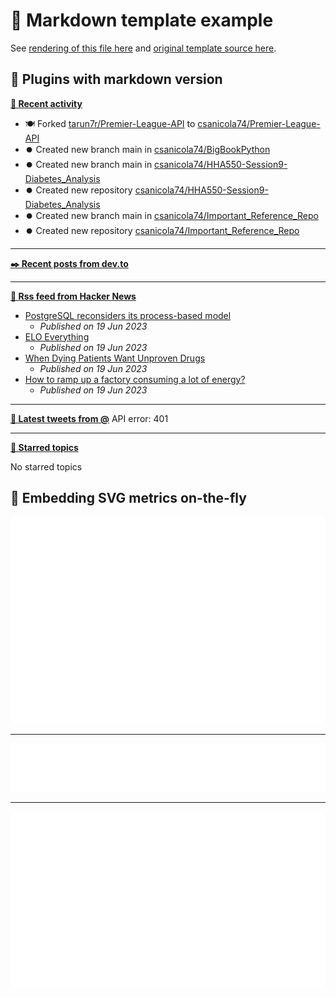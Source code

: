 # 📒 Markdown template example

See [rendering of this file here](https://github.com/lowlighter/metrics/blob/examples/metrics.markdown.full.md) and [original template source here](https://github.com/lowlighter/metrics/blob/master/source/templates/markdown/example.md).

## 🧩 Plugins with markdown version

**[📰 Recent activity](https://github.com/csanicola74)**
* 🍽️ Forked [tarun7r/Premier-League-API](https://github.com/tarun7r/Premier-League-API) to [csanicola74/Premier-League-API](https://github.com/csanicola74/Premier-League-API)
* ⏺️ Created new branch main in [csanicola74/BigBookPython](https://github.com/csanicola74/BigBookPython)
* ⏺️ Created new branch main in [csanicola74/HHA550-Session9-Diabetes_Analysis](https://github.com/csanicola74/HHA550-Session9-Diabetes_Analysis)
* ⏺️ Created new repository  [csanicola74/HHA550-Session9-Diabetes_Analysis](https://github.com/csanicola74/HHA550-Session9-Diabetes_Analysis)
* ⏺️ Created new branch main in [csanicola74/Important_Reference_Repo](https://github.com/csanicola74/Important_Reference_Repo)
* ⏺️ Created new repository  [csanicola74/Important_Reference_Repo](https://github.com/csanicola74/Important_Reference_Repo)


___

**[✒️ Recent posts from dev.to](https://dev.to/csanicola74)**


___

**[🗼 Rss feed from Hacker News](https://news.ycombinator.com/)**
* [PostgreSQL reconsiders its process-based model](https://lwn.net/SubscriberLink/934940/3abb2d4086680b78/)
  * *Published on 19 Jun 2023*
* [ELO Everything](https://eloeverything.co/)
  * *Published on 19 Jun 2023*
* [When Dying Patients Want Unproven Drugs](https://www.newyorker.com/magazine/2023/06/26/relyvrio-als-fda-approval)
  * *Published on 19 Jun 2023*
* [How to ramp up a factory consuming a lot of energy?](https://electronics.stackexchange.com/questions/670763/how-to-ramp-up-a-factory-consuming-a-lot-of-energy)
  * *Published on 19 Jun 2023*


___

**[🐤 Latest tweets from @](https://twitter.com/)**
API error: 401

___

**[📌 Starred topics](https://github.com/csanicola74?tab=stars)**

No starred topics


## 🎈 Embedding SVG metrics on-the-fly

<img src="https://github.com/csanicola74/csanicola74/blob/main/.cache/example-isocalendar.svg">

___

<img src="https://github.com/csanicola74/csanicola74/blob/main/.cache/example-languages-pdf.svg">

___

<img src="https://github.com/csanicola74/csanicola74/blob/main/.cache/example-base-pdf.svg">
